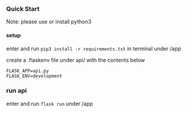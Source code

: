 ### Quick Start

Note: please use or install python3

#### setup

enter and run `pip3 install -r requirements.txt` in terminal under /app

create a .flaskenv file under api/ with the contents below

```
FLASK_APP=api.py
FLASK_ENV=development
```

### run api

enter and run `flask run` under /app

